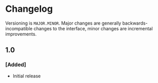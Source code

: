 # Changelog

Versioning is `MAJOR.MINOR`.
Major changes are generally backwards-incompatible changes to the interface, minor changes are incremental improvements.

## 1.0

### [Added]
- Initial release
